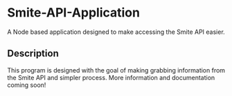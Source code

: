 # Smite-API-Application
A Node based application designed to make accessing the Smite API easier.

## Description

This program is designed with the goal of making grabbing information from the Smite API and simpler process. More information and documentation coming soon!
